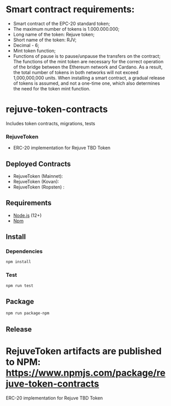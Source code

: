 # Smart contract requirements:
* Smart contract of the EPC-20 standard token;
* The maximum number of tokens is 1.000.000.000;
* Long name of the token: Rejuve token;
* Short name of the token: RJV;
* Decimal - 6;
* Mint token function;
* Functions of pause is to pause/unpause the transfers on the contract;
The functions of the mint token are necessary for the correct operation of the bridge between the Ethereum network and Cardano. As a result, the total number of tokens in both networks will not exceed 1,000,000,000 units. When installing a smart contract, a gradual release of tokens is assumed, and not a one-time one, which also determines the need for the token mint function.

# rejuve-token-contracts
Includes token contracts, migrations, tests

### RejuveToken
* ERC-20 implementation for Rejuve TBD Token

## Deployed Contracts
* RejuveToken (Mainnet): 
* RejuveToken (Kovan): 
* RejuveToken (Ropsten) : 

## Requirements
* [Node.js](https://github.com/nodejs/node) (12+)
* [Npm](https://www.npmjs.com/package/npm)

## Install

### Dependencies
```bash
npm install
```

### Test 
```bash
npm run test
```

## Package
```bash
npm run package-npm
```

## Release
RejuveToken artifacts are published to NPM: https://www.npmjs.com/package/rejuve-token-contracts
=======
ERC-20 implementation for Rejuve TBD Token

